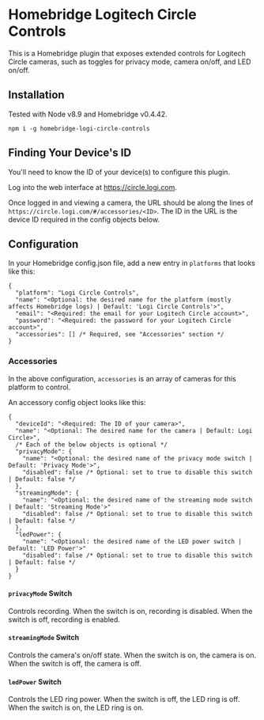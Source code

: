 # Homebridge Logitech Circle Controls

This is a Homebridge plugin that exposes extended controls for Logitech Circle cameras, such as toggles for privacy mode, camera on/off, and LED on/off.

## Installation

Tested with Node v8.9 and Homebridge v0.4.42.

```
npm i -g homebridge-logi-circle-controls
```

## Finding Your Device's ID

You'll need to know the ID of your device(s) to configure this plugin.

Log into the web interface at https://circle.logi.com.

Once logged in and viewing a camera, the URL should be along the lines of `https://circle.logi.com/#/accessories/<ID>`. The ID in the URL is the device ID required in the config objects below.

## Configuration

In your Homebridge config.json file, add a new entry in `platforms` that looks like this:

```jsonc
{
  "platform": "Logi Circle Controls",
  "name": "<Optional: the desired name for the platform (mostly affects Homebridge logs) | Default: 'Logi Circle Controls'>",
  "email": "<Required: the email for your Logitech Circle account>",
  "password": "<Required: the password for your Logitech Circle account>",
  "accessories": [] /* Required, see "Accessories" section */
}
```

### Accessories

In the above configuration, `accessories` is an array of cameras for this platform to control.

An accessory config object looks like this:

```jsonc
{
  "deviceId": "<Required: The ID of your camera>",
  "name": "<Optional: The desired name for the camera | Default: Logi Circle>",
  /* Each of the below objects is optional */
  "privacyMode": {
    "name": "<Optional: the desired name of the privacy mode switch | Default: 'Privacy Mode'>",
    "disabled": false /* Optional: set to true to disable this switch | Default: false */
  },
  "streamingMode": {
    "name": "<Optional: the desired name of the streaming mode switch | Default: 'Streaming Mode'>"
    "disabled": false /* Optional: set to true to disable this switch | Default: false */
  },
  "ledPower": {
    "name": "<Optional: the desired name of the LED power switch | Default: 'LED Power'>"
    "disabled": false /* Optional: set to true to disable this switch | Default: false */
  }
}
```

#### `privacyMode` Switch

Controls recording. When the switch is on, recording is disabled. When the switch is off, recording is enabled.

#### `streamingMode` Switch

Controls the camera's on/off state. When the switch is on, the camera is on. When the switch is off, the camera is off.

#### `ledPower` Switch

Controls the LED ring power. When the switch is off, the LED ring is off. When the switch is on, the LED ring is on.

